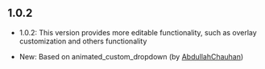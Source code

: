 ## 1.0.2

- 1.0.2: This version provides more editable functionality, such as overlay customization and others functionality

- New: Based on animated_custom_dropdown (by [AbdullahChauhan](https://github.com/AbdullahChauhan/custom-dropdown))


